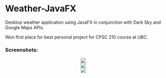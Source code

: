 # Weather-JavaFX
Desktop weather application using JavaFX in conjunction with Dark Sky and Google Maps APIs.

Won first place for best personal project for CPSC 210 course at UBC.

### Screenshots:
<p align="center">
  <img src="https://i.imgur.com/0R2FgRL.png">
  <br />
  <img src="https://i.imgur.com/Pu0zDoU.png">
  <br />
  <img src="https://i.imgur.com/K08kCWT.png">
</p>
